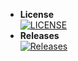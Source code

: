 - **License**  
[![LICENSE](https://img.shields.io/github/license/Yehtetag11/DevOpsLab.svg?style=flat-square)](https://github.com/Yehtetag11/DevOpsLab/blob/master/LICENSE)
- **Releases**  
[![Releases](https://img.shields.io/github/release/Yehtetag11/DevOpsLab/all.svg?style=flat-square)](https://github.com/Yehtetag11/DevOpsLab/releases)
